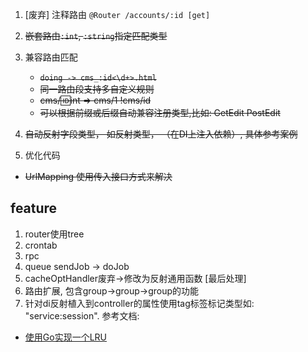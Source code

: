 1. [废弃] 注释路由 `@Router /accounts/:id [get]`
2. ~~嵌套路由`:int`, `:string`指定匹配类型~~
3. 兼容路由匹配
    -  ~~`doing -> cms_:id<\d+>.html`~~
    - ~~同一路由段支持多自定义规则~~
    - ~~cms/:id:int => cms/1 !cms/id~~
    - ~~可以根据前缀或后缀自动兼容注册类型,比如: GetEdit PostEdit~~
    
5. ~~自动反射字段类型， 如反射类型， （在DI上注入依赖）, 具体参考案例~~
6. 优化代码
 -  ~~UrlMapping 使用传入接口方式来解决~~
 
## feature ##
 1. router使用tree
 2. crontab 
 3. rpc
 4. queue sendJob -> doJob
 5. cacheOptHandler废弃->修改为反射通用函数 [最后处理]
 6. 路由扩展, 包含group->group->group的功能
 7. 针对di反射植入到controller的属性使用tag标签标记类型如: "service:session".
 参考文档: 
 - [使用Go实现一个LRU](https://www.jianshu.com/p/970f1a8dd9cf) 
